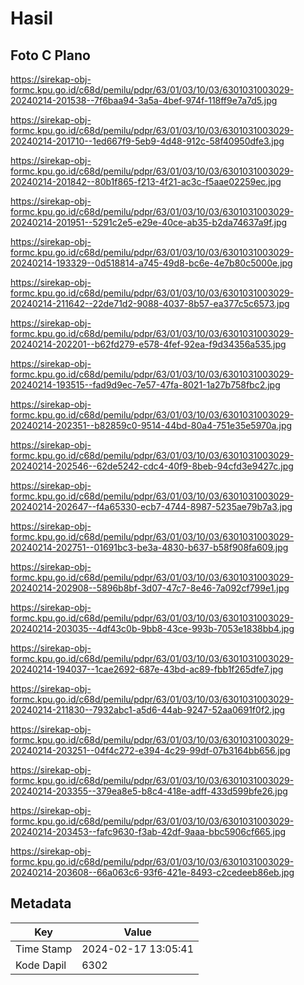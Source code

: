 # Hasil

## Foto C Plano

https://sirekap-obj-formc.kpu.go.id/c68d/pemilu/pdpr/63/01/03/10/03/6301031003029-20240214-201538--7f6baa94-3a5a-4bef-974f-118ff9e7a7d5.jpg

https://sirekap-obj-formc.kpu.go.id/c68d/pemilu/pdpr/63/01/03/10/03/6301031003029-20240214-201710--1ed667f9-5eb9-4d48-912c-58f40950dfe3.jpg

https://sirekap-obj-formc.kpu.go.id/c68d/pemilu/pdpr/63/01/03/10/03/6301031003029-20240214-201842--80b1f865-f213-4f21-ac3c-f5aae02259ec.jpg

https://sirekap-obj-formc.kpu.go.id/c68d/pemilu/pdpr/63/01/03/10/03/6301031003029-20240214-201951--5291c2e5-e29e-40ce-ab35-b2da74637a9f.jpg

https://sirekap-obj-formc.kpu.go.id/c68d/pemilu/pdpr/63/01/03/10/03/6301031003029-20240214-193329--0d518814-a745-49d8-bc6e-4e7b80c5000e.jpg

https://sirekap-obj-formc.kpu.go.id/c68d/pemilu/pdpr/63/01/03/10/03/6301031003029-20240214-211642--22de71d2-9088-4037-8b57-ea377c5c6573.jpg

https://sirekap-obj-formc.kpu.go.id/c68d/pemilu/pdpr/63/01/03/10/03/6301031003029-20240214-202201--b62fd279-e578-4fef-92ea-f9d34356a535.jpg

https://sirekap-obj-formc.kpu.go.id/c68d/pemilu/pdpr/63/01/03/10/03/6301031003029-20240214-193515--fad9d9ec-7e57-47fa-8021-1a27b758fbc2.jpg

https://sirekap-obj-formc.kpu.go.id/c68d/pemilu/pdpr/63/01/03/10/03/6301031003029-20240214-202351--b82859c0-9514-44bd-80a4-751e35e5970a.jpg

https://sirekap-obj-formc.kpu.go.id/c68d/pemilu/pdpr/63/01/03/10/03/6301031003029-20240214-202546--62de5242-cdc4-40f9-8beb-94cfd3e9427c.jpg

https://sirekap-obj-formc.kpu.go.id/c68d/pemilu/pdpr/63/01/03/10/03/6301031003029-20240214-202647--f4a65330-ecb7-4744-8987-5235ae79b7a3.jpg

https://sirekap-obj-formc.kpu.go.id/c68d/pemilu/pdpr/63/01/03/10/03/6301031003029-20240214-202751--01691bc3-be3a-4830-b637-b58f908fa609.jpg

https://sirekap-obj-formc.kpu.go.id/c68d/pemilu/pdpr/63/01/03/10/03/6301031003029-20240214-202908--5896b8bf-3d07-47c7-8e46-7a092cf799e1.jpg

https://sirekap-obj-formc.kpu.go.id/c68d/pemilu/pdpr/63/01/03/10/03/6301031003029-20240214-203035--4df43c0b-9bb8-43ce-993b-7053e1838bb4.jpg

https://sirekap-obj-formc.kpu.go.id/c68d/pemilu/pdpr/63/01/03/10/03/6301031003029-20240214-194037--1cae2692-687e-43bd-ac89-fbb1f265dfe7.jpg

https://sirekap-obj-formc.kpu.go.id/c68d/pemilu/pdpr/63/01/03/10/03/6301031003029-20240214-211830--7932abc1-a5d6-44ab-9247-52aa0691f0f2.jpg

https://sirekap-obj-formc.kpu.go.id/c68d/pemilu/pdpr/63/01/03/10/03/6301031003029-20240214-203251--04f4c272-e394-4c29-99df-07b3164bb656.jpg

https://sirekap-obj-formc.kpu.go.id/c68d/pemilu/pdpr/63/01/03/10/03/6301031003029-20240214-203355--379ea8e5-b8c4-418e-adff-433d599bfe26.jpg

https://sirekap-obj-formc.kpu.go.id/c68d/pemilu/pdpr/63/01/03/10/03/6301031003029-20240214-203453--fafc9630-f3ab-42df-9aaa-bbc5906cf665.jpg

https://sirekap-obj-formc.kpu.go.id/c68d/pemilu/pdpr/63/01/03/10/03/6301031003029-20240214-203608--66a063c6-93f6-421e-8493-c2cedeeb86eb.jpg


## Metadata

| Key        | Value               |
| ---------- | ------------------- |
| Time Stamp | 2024-02-17 13:05:41 |
| Kode Dapil | 6302                |



